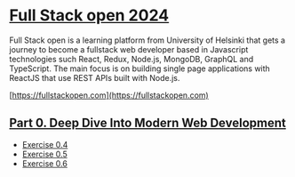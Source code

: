 # [Full Stack open 2024](/)

Full Stack open is a learning platform from University of Helsinki that gets a journey to become a fullstack web developer based in Javascript technologies such React, Redux, Node.js, MongoDB, GraphQL and TypeScript. The main focus is on building single page applications with ReactJS that use REST APIs built with Node.js.

[https://fullstackopen.com](https://fullstackopen.com)

## [Part 0. Deep Dive Into Modern Web Development](https://fullstackopen.com/en/part0)

- [Exercise 0.4]()
- [Exercise 0.5]()
- [Exercise 0.6]()


